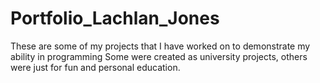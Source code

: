 # Portfolio_Lachlan_Jones
These are some of my projects that I have worked on to demonstrate my ability in programming
Some were created as university projects, others were just for fun and personal education.
